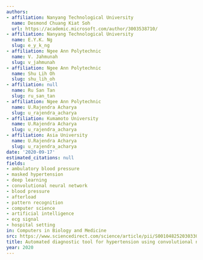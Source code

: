 ```yaml
---
authors:
- affiliation: Nanyang Technological University
  name: Desmond Chuang Kiat Soh
  url: https://academic.microsoft.com/author/3003538710/
- affiliation: Nanyang Technological University
  name: E.Y.K. Ng
  slug: e_y_k_ng
- affiliation: Ngee Ann Polytechnic
  name: V. Jahmunah
  slug: v_jahmunah
- affiliation: Ngee Ann Polytechnic
  name: Shu Lih Oh
  slug: shu_lih_oh
- affiliation: null
  name: Ru San Tan
  slug: ru_san_tan
- affiliation: Ngee Ann Polytechnic
  name: U.Rajendra Acharya
  slug: u_rajendra_acharya
- affiliation: Kumamoto University
  name: U.Rajendra Acharya
  slug: u_rajendra_acharya
- affiliation: Asia University
  name: U.Rajendra Acharya
  slug: u_rajendra_acharya
date: '2020-09-17'
estimated_citations: null
fields:
- ambulatory blood pressure
- masked hypertension
- deep learning
- convolutional neural network
- blood pressure
- afterload
- pattern recognition
- computer science
- artificial intelligence
- ecg signal
- hospital setting
in: Computers in Biology and Medicine
src: https://www.sciencedirect.com/science/article/pii/S0010482520303309
title: Automated diagnostic tool for hypertension using convolutional neural network.
year: 2020
---
```


